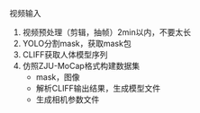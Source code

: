 视频输入
1. 视频预处理（剪辑，抽帧）2min以内，不要太长
2. YOLO分割mask，获取mask包
3. CLIFF获取人体模型序列
4. 仿照ZJU-MoCap格式构建数据集
    - mask，图像
    - 解析CLIFF输出结果，生成模型文件
    - 生成相机参数文件
